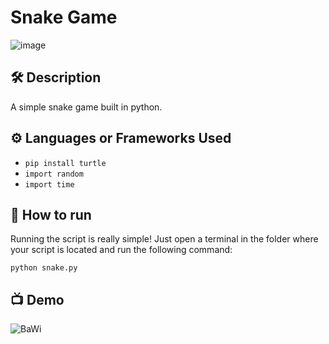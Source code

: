 # Snake Game

![image](https://user-images.githubusercontent.com/128680209/227732065-dc674206-a89c-4ea6-9ec2-04ed9db2f87f.png)


## 🛠 Description

A simple snake game built in python.

## ⚙️ Languages or Frameworks Used

+ `pip install turtle`
+ `import random`
+ `import time`


## 🌟 How to run

Running the script is really simple! Just open a terminal in the folder where your script is located and run the following command:

`python snake.py`

## 📺 Demo

![BaWi](https://user-images.githubusercontent.com/128680209/227732538-1d4ac388-0b2b-4114-9c18-a34c7ec84b8f.gif)
